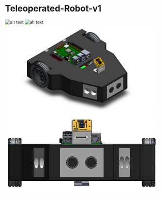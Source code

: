 # Teleoperated-Robot-v1


![alt text](https://github.com/Alexunder98/Teleoperated-Robot-v1/blob/main/Pictures/Robot_1.png?raw=true)
![alt text](https://github.com/Alexunder98/Teleoperated-Robot-v1/blob/main/Pictures/Robot_2.png?raw=true)
![alt text](https://github.com/Alexunder98/Teleoperated-Robot-v1/blob/main/Pictures/3D_Model_1.png?raw=true)
![alt text](https://github.com/Alexunder98/Teleoperated-Robot-v1/blob/main/Pictures/3D_Model_2.png?raw=true)




